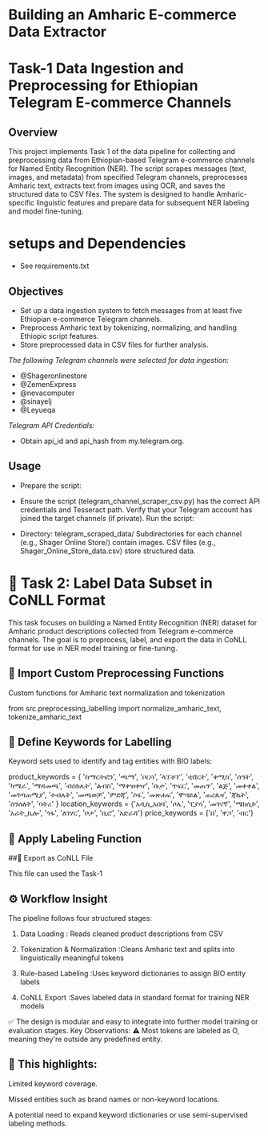 # Building an Amharic E-commerce Data Extractor
# Task-1  Data Ingestion and Preprocessing for Ethiopian Telegram E-commerce Channels
## Overview
This project implements Task 1 of the data pipeline for collecting and preprocessing data from Ethiopian-based Telegram e-commerce channels for Named Entity Recognition (NER). The script scrapes messages (text, images, and metadata) from specified Telegram channels, preprocesses Amharic text, extracts text from images using OCR, and saves the structured data to CSV files. The system is designed to handle Amharic-specific linguistic features and prepare data for subsequent NER labeling and model fine-tuning.
# setups and Dependencies
- See requirements.txt

## Objectives
- Set up a data ingestion system to fetch messages from at least five Ethiopian e-commerce Telegram channels.
- Preprocess Amharic text by tokenizing, normalizing, and handling Ethiopic script features.
- Store preprocessed data in CSV files for further analysis.

*The following Telegram channels were selected for data ingestion:*
- @Shageronlinestore 
- @ZemenExpress 
- @nevacomputer 
- @sinayelj 
- @Leyueqa 

*Telegram API Credentials:* 

- Obtain api_id and api_hash from my.telegram.org.

## Usage

- Prepare the script:

- Ensure the script (telegram_channel_scraper_csv.py) has the correct API credentials and Tesseract path.
Verify that your Telegram account has joined the target channels (if private).
Run the script:

- Directory: telegram_scraped_data/
Subdirectories for each channel (e.g., Shager Online Store/) contain images.
CSV files (e.g., Shager_Online_Store_data.csv) store structured data.

# 📌 Task 2: Label Data Subset in CoNLL Format

This task focuses on building a Named Entity Recognition (NER) dataset for Amharic product descriptions collected from Telegram e-commerce channels. The goal is to preprocess, label, and export the data in CoNLL format for use in NER model training or fine-tuning.
 
## 🔹 Import Custom Preprocessing Functions

Custom functions for Amharic text normalization and tokenization

from src.preprocessing_labelling import normalize_amharic_text, tokenize_amharic_text

## 🔹 Define Keywords for Labelling
Keyword sets used to identify and tag entities with BIO labels:

product_keywords = {
    'ስማርትፎን', 'ጫማ', 'ቦርሳ', 'ላፕቶፕ', 'ቲሸርት', 'ቀሚስ', 'ሰዓት', 'ካሜራ',
    'ማዳመጫ', 'ብስክሌት', 'ልብስ', 'ማቀዝቀዣ', 'ቡታ', 'ጥፍር', 'መጠጥ', 'ልጅ',
    'መቀቀል', 'መገጣጠሚያ', 'ተብሌት', 'መጫወቻ', 'ምድጃ', 'ሶፋ', 'መጽሐፍ',
    'ሞባይል', 'ጠረጴዛ', 'ጃኬት', 'ሰንሰለት', 'ባትሪ'
}
location_keywords = {'አዲስ_አበባ', 'ቦሌ', 'ፒያሳ', 'መገናኛ', 'ሜክሲኮ',
                     'አራት_ኪሎ', 'ጎፋ', 'ለገሃር', 'ቦታ', 'ቢሮ', 'አድራሻ'}
price_keywords = {'በ', 'ዋጋ', 'ብር'}

## 🔹 Apply Labeling Function

##💾 Export as CoNLL File 

This file can used the Task-1

## ⚙️ Workflow Insight
The pipeline follows four structured stages:


1. Data Loading	: Reads cleaned product descriptions from CSV

2. Tokenization & Normalization	:Cleans Amharic text and splits into linguistically meaningful tokens

3. Rule-based Labeling	:Uses keyword dictionaries to assign BIO entity labels

4. CoNLL Export	:Saves labeled data in standard format for training NER models

✅ The design is modular and easy to integrate into further model training or evaluation stages.
Key Observations:
⚠️ Most tokens are labeled as O, meaning they're outside any predefined entity.

## 🔎 This highlights:

Limited keyword coverage.

Missed entities such as brand names or non-keyword locations.

A potential need to expand keyword dictionaries or use semi-supervised labeling methods.